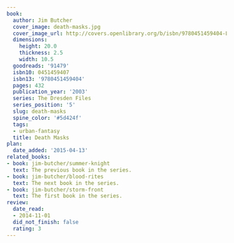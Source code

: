```yaml
---
book:
  author: Jim Butcher
  cover_image: death-masks.jpg
  cover_image_url: http://covers.openlibrary.org/b/isbn/9780451459404-L.jpg
  dimensions:
    height: 20.0
    thickness: 2.5
    width: 10.5
  goodreads: '91479'
  isbn10: 0451459407
  isbn13: '9780451459404'
  pages: 432
  publication_year: '2003'
  series: The Dresden Files
  series_position: '5'
  slug: death-masks
  spine_color: '#5d424f'
  tags:
  - urban-fantasy
  title: Death Masks
plan:
  date_added: '2015-04-13'
related_books:
- book: jim-butcher/summer-knight
  text: The previous book in the series.
- book: jim-butcher/blood-rites
  text: The next book in the series.
- book: jim-butcher/storm-front
  text: The first book in the series.
review:
  date_read:
  - 2014-11-01
  did_not_finish: false
  rating: 3
---
```

